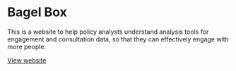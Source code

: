 # Bagel Box

This is a website to help policy analysts understand analysis tools for engagement and consultation data,
so that they can effectively engage with more people.

[View website](https://serviceinnovationlab.github.io/bagel-box/)

